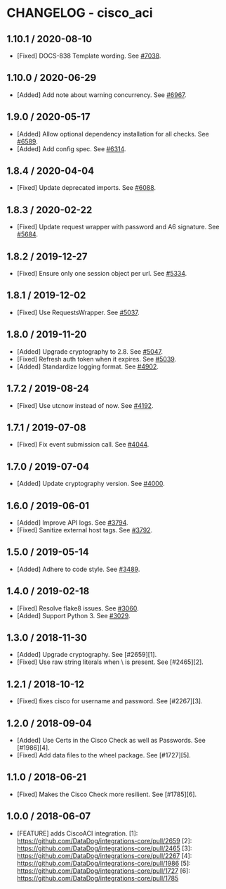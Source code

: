 # CHANGELOG - cisco_aci

## 1.10.1 / 2020-08-10

* [Fixed] DOCS-838 Template wording. See [#7038](https://github.com/DataDog/integrations-core/pull/7038).

## 1.10.0 / 2020-06-29

* [Added] Add note about warning concurrency. See [#6967](https://github.com/DataDog/integrations-core/pull/6967).

## 1.9.0 / 2020-05-17

* [Added] Allow optional dependency installation for all checks. See [#6589](https://github.com/DataDog/integrations-core/pull/6589).
* [Added] Add config spec. See [#6314](https://github.com/DataDog/integrations-core/pull/6314).

## 1.8.4 / 2020-04-04

* [Fixed] Update deprecated imports. See [#6088](https://github.com/DataDog/integrations-core/pull/6088).

## 1.8.3 / 2020-02-22

* [Fixed] Update request wrapper with password and A6 signature. See [#5684](https://github.com/DataDog/integrations-core/pull/5684).

## 1.8.2 / 2019-12-27

* [Fixed] Ensure only one session object per url. See [#5334](https://github.com/DataDog/integrations-core/pull/5334).

## 1.8.1 / 2019-12-02

* [Fixed] Use RequestsWrapper. See [#5037](https://github.com/DataDog/integrations-core/pull/5037).

## 1.8.0 / 2019-11-20

* [Added] Upgrade cryptography to 2.8. See [#5047](https://github.com/DataDog/integrations-core/pull/5047).
* [Fixed] Refresh auth token when it expires. See [#5039](https://github.com/DataDog/integrations-core/pull/5039).
* [Added] Standardize logging format. See [#4902](https://github.com/DataDog/integrations-core/pull/4902).

## 1.7.2 / 2019-08-24

* [Fixed] Use utcnow instead of now. See [#4192](https://github.com/DataDog/integrations-core/pull/4192).

## 1.7.1 / 2019-07-08

* [Fixed] Fix event submission call. See [#4044](https://github.com/DataDog/integrations-core/pull/4044).

## 1.7.0 / 2019-07-04

* [Added] Update cryptography version. See [#4000](https://github.com/DataDog/integrations-core/pull/4000).

## 1.6.0 / 2019-06-01

* [Added] Improve API logs. See [#3794](https://github.com/DataDog/integrations-core/pull/3794).
* [Fixed] Sanitize external host tags. See [#3792](https://github.com/DataDog/integrations-core/pull/3792).

## 1.5.0 / 2019-05-14

* [Added] Adhere to code style. See [#3489](https://github.com/DataDog/integrations-core/pull/3489).

## 1.4.0 / 2019-02-18

* [Fixed] Resolve flake8 issues. See [#3060](https://github.com/DataDog/integrations-core/pull/3060).
* [Added] Support Python 3. See [#3029](https://github.com/DataDog/integrations-core/pull/3029).

## 1.3.0 / 2018-11-30

* [Added] Upgrade cryptography. See [#2659][1].
* [Fixed] Use raw string literals when \ is present. See [#2465][2].

## 1.2.1 / 2018-10-12

* [Fixed] fixes cisco for username and password. See [#2267][3].

## 1.2.0 / 2018-09-04

* [Added] Use Certs in the Cisco Check as well as Passwords. See [#1986][4].
* [Fixed] Add data files to the wheel package. See [#1727][5].

## 1.1.0 / 2018-06-21

* [Fixed] Makes the Cisco Check more resilient. See [#1785][6].

## 1.0.0 / 2018-06-07

* [FEATURE] adds CiscoACI integration.
[1]: https://github.com/DataDog/integrations-core/pull/2659
[2]: https://github.com/DataDog/integrations-core/pull/2465
[3]: https://github.com/DataDog/integrations-core/pull/2267
[4]: https://github.com/DataDog/integrations-core/pull/1986
[5]: https://github.com/DataDog/integrations-core/pull/1727
[6]: https://github.com/DataDog/integrations-core/pull/1785

